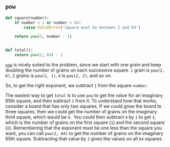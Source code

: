 ## `pow`

```python
def square(number):
    if number < 1 or number > 64:
        raise ValueError('square must be between 1 and 64')

    return pow(2, number - 1)


def total():
    return pow(2, 64) - 1

```

[`pow`][pow] is nicely suited to the problem, since we start with one grain and keep doubling the number of grains on each successive square.
`1` grain is `pow(2, 0)`, `2` grains is `pow(2, 1)`, `4` is `pow(2, 2)`, and so on.

So, to get the right exponent, we subtract `1` from the square `number`.

The easiest way to get `total` is to use `pow` to get the value for an imaginary 65th square,
and then subtract `1` from it.
To understand how that works, consider a board that has only two squares.
If we could grow the board to three squares, then we could get the number of grains on the imaginary third square,
which would be `4.`
You could then subtract `4` by `1` to get `3`, which is the number of grains on the first square (`1`) and the second square (`2`).
Remembering that the exponent must be one less than the square you want,
you can call `pow(2, 64)` to get the number of grains on the imaginary 65th square.
Subtracting that value by `1` gives the values on all `64` squares.

[pow]: https://docs.python.org/3/library/functions.html#pow
